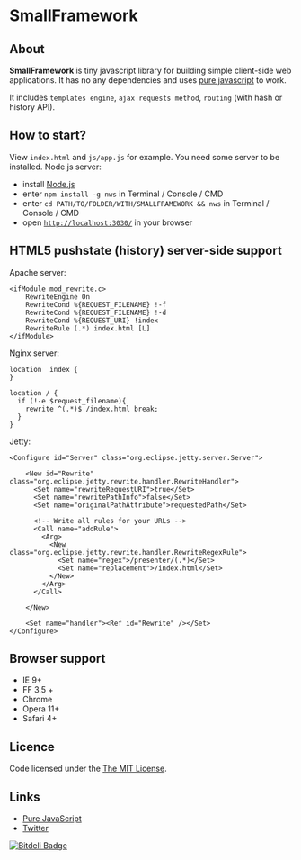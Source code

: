 SmallFramework
===

About
---

**SmallFramework** is tiny javascript library for building simple client-side web applications. It has no any dependencies and uses [pure javascript](http://pure-javascript.org/) to work.

It includes `templates engine`, `ajax requests method`, `routing` (with hash or history API).

How to start?
---

View `index.html` and `js/app.js` for example.
You need some server to be installed. Node.js server:

* install [Node.js](http://nodejs.org/)
* enter `npm install -g nws` in Terminal / Console / CMD
* enter `cd PATH/TO/FOLDER/WITH/SMALLFRAMEWORK && nws` in Terminal / Console / CMD
* open [`http://localhost:3030/`](http://localhost:3030/) in your browser

HTML5 pushstate (history) server-side support
---

Apache server:

```
<ifModule mod_rewrite.c>
    RewriteEngine On
    RewriteCond %{REQUEST_FILENAME} !-f
    RewriteCond %{REQUEST_FILENAME} !-d
    RewriteCond %{REQUEST_URI} !index
    RewriteRule (.*) index.html [L]
</ifModule>
```

Nginx server:

```
location  index {
}

location / {
  if (!-e $request_filename){
    rewrite ^(.*)$ /index.html break;
  }
}
```

Jetty:

```
<Configure id="Server" class="org.eclipse.jetty.server.Server">

    <New id="Rewrite" class="org.eclipse.jetty.rewrite.handler.RewriteHandler">
      <Set name="rewriteRequestURI">true</Set>
      <Set name="rewritePathInfo">false</Set>
      <Set name="originalPathAttribute">requestedPath</Set>
      
      <!-- Write all rules for your URLs -->
      <Call name="addRule">
        <Arg>
          <New class="org.eclipse.jetty.rewrite.handler.RewriteRegexRule">
            <Set name="regex">/presenter/(.*)</Set>
            <Set name="replacement">/index.html</Set>
          </New>
        </Arg>
      </Call>
      
    </New>
    
    <Set name="handler"><Ref id="Rewrite" /></Set>
</Configure>
```

Browser support
---

* IE 9+
* FF 3.5 +
* Chrome
* Opera 11+
* Safari 4+

Licence
---

Code licensed under the [The MIT License](http://opensource.org/licenses/MIT).

Links
---

* [Pure JavaScript](http://pure-javascript.com)
* [Twitter](https://twitter.com/pure_javascript)




[![Bitdeli Badge](https://d2weczhvl823v0.cloudfront.net/larchanka/smallframework/trend.png)](https://bitdeli.com/free "Bitdeli Badge")

